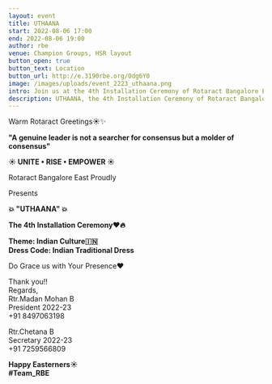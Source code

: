 ```yaml
---
layout: event
title: UTHAANA
start: 2022-08-06 17:00
end: 2022-08-06 19:00
author: rbe
venue: Champion Groups, HSR layout
button_open: true
button_text: Location
button_url: http://e.3190rbe.org/Odg6Y0
image: /images/uploads/event_2223_uthaana.png
intro: Join us at the 4th Installation Ceremony of Rotaract Bangalore East.
description: UTHAANA, the 4th Installation Ceremony of Rotaract Bangalore East.
---
```

Warm Rotaract Greetings☀️✨

**"A genuine leader is not a searcher for consensus but a molder of consensus"**

**☀️ UNITE • RISE • EMPOWER ☀️**

Rotaract Bangalore East Proudly

Presents

**💥  "UTHAANA" 💥**

**The 4th Installation Ceremony❤️🔥**

**Theme: Indian Culture🇮🇳**\
**Dress Code: Indian Traditional Dress**

Do Grace us with Your Presence❤️

Thank you!! \
Regards, \
Rtr.Madan Mohan B\
President 2022-23\
+91 8497063198

Rtr.Chetana B\
Secretary 2022-23\
+91 7259566809

**Happy Easterners☀️**\
**\#Team_RBE**